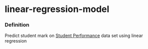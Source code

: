 # linear-regression-model

### Definition
Predict student mark on [Student Performance](https://archive.ics.uci.edu/ml/datasets/student+performance) data set using linear regression
